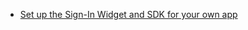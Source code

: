 * [Set up the Sign-In Widget and SDK for your own app](/docs/guides/oie-embedded-common-download-setup-app/aspnet/main/#set-up-the-sign-in-widget-and-sdk-for-your-own-app)
</br>

